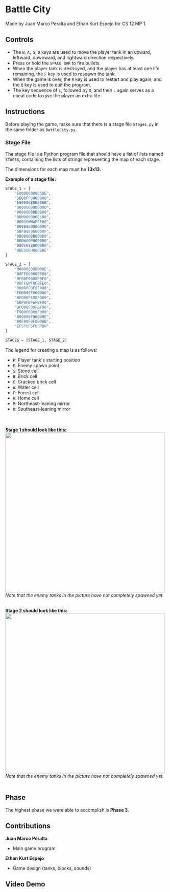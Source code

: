 # Battle City

Made by Juan Marco Peralta and Ethan Kurt Espejo for CS 12 MP 1.

## Controls
- The `W`, `A,` `S`, `D` keys are used to move the player tank in an upward, leftward, downward, and rightward direction respectively.
- Press or hold the `SPACE BAR` to fire bullets.
- When the player tank is destroyed, and the player has at least one life remaining, the `F` key is used to respawn the tank.
- When the game is over, the `R` key is used to restart and play again, and the `Q` key is used to quit the program.
- The key sequence of `L`, followed by `O`, and then `L` again serves as a cheat code to give the player an extra life.

## Instructions

Before playing the game, make sure that there is a stage file `Stages.py` in the same folder as `BattleCity.py`.

### Stage File

The stage file is a Python program file that should have a list of lists named `STAGES`, containing the lists of strings representing the map of each stage.

The dimensions for each map must be **13x13**.

**Example of a stage file:**
```python
STAGE_1 = [
    "E000000000S0E",
    "SBBBFF000B000",
    "E0000BBBBB0BB",
    "000000000000O",
    "00000BBBBBB00",
    "00M000000ES00",
    "000S0WWWFFF00",
    "000B000000000",
    "SBFB0E000000F",
    "0B0B0BBB000B0",
    "0B0W00P0000B0",
    "0B0S0BBB000B0",
    "0BES0BHB00BBE"
]

STAGE_2 = [
    "M00000000000E",
    "00FF000000F00",
    "0FBBF0000FBF0",
    "00FFEWF0FBFE0",
    "00000FBF0F000",
    "F00000F000000",
    "BF000FE00F000",
    "SBFWFBFWFBF00",
    "BF000F00FBF00",
    "F00000000F000",
    "000000F00000E",
    "00F00FBF000BB",
    "EFSF0FSF00PBH"
]

STAGES = [STAGE_1, STAGE_2]
```

The legend for creating a map is as follows:
- `P`: Player tank's starting position
- `E`: Enemy spawn point
- `S`: Stone cell
- `B`: Brick cell
- `C`: Cracked brick cell
- `W`: Water cell
- `F`: Forest cell
- `H`: Home cell
- `M`: Northeast-leaning mirror
- `O`: Southeast-leaning mirror

<br><br>
**Stage 1 should look like this:**<br>
<img src="https://drive.google.com/uc?id=1skzxchx3kPagxhbEjlkAotcpMDRlgZpF" width="500"><br>
_Note that the enemy tanks in the picture have not completely spawned yet._
<br><br>

**Stage 2 should look like this:**<br>
<img src="https://drive.google.com/uc?id=1ZATuDnf6S3Xs5gN66wzxBsJFdre4KWOZ" width="500"><br>
_Note that the enemy tanks in the picture have not completely spawned yet._
<br><br>
## Phase
The highest phase we were able to accomplish is **Phase 3**.

## Contributions
**Juan Marco Peralta**
- Main game program

**Ethan Kurt Espejo**
- Game design (tanks, blocks, sounds)

## Video Demo
<drive link>
